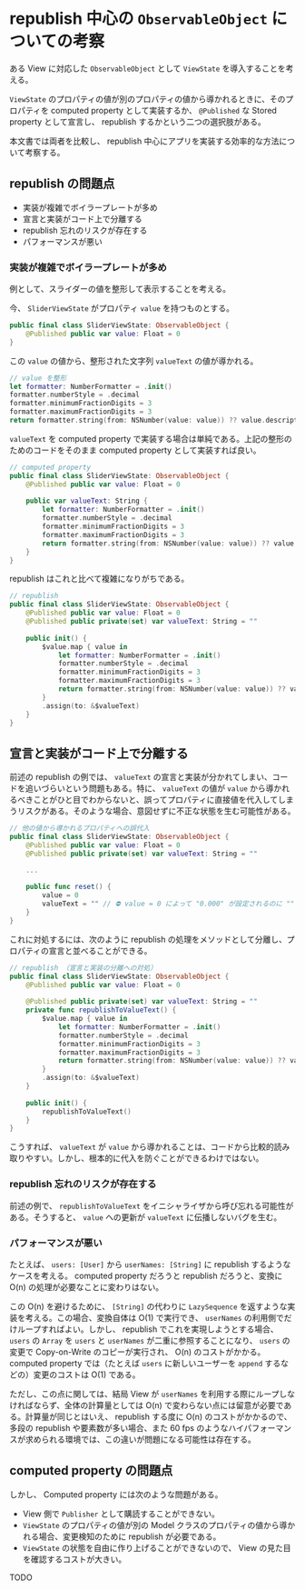 # republish 中心の `ObservableObject` についての考察

ある View に対応した `ObservableObject` として `ViewState` を導入することを考える。

`ViewState` のプロパティの値が別のプロパティの値から導かれるときに、そのプロパティを computed property として実装するか、 `@Published` な Stored property として宣言し、 republish するかという二つの選択肢がある。

本文書では両者を比較し、 republish 中心にアプリを実装する効率的な方法について考察する。

## republish の問題点

- 実装が複雑でボイラープレートが多め
- 宣言と実装がコード上で分離する
- republish 忘れのリスクが存在する
- パフォーマンスが悪い

### 実装が複雑でボイラープレートが多め

例として、スライダーの値を整形して表示することを考える。

今、 `SliderViewState` がプロパティ `value` を持つものとする。

```swift
public final class SliderViewState: ObservableObject {
    @Published public var value: Float = 0
}
```

この `value` の値から、整形された文字列 `valueText` の値が導かれる。

```swift
// value を整形
let formatter: NumberFormatter = .init()
formatter.numberStyle = .decimal
formatter.minimumFractionDigits = 3
formatter.maximumFractionDigits = 3
return formatter.string(from: NSNumber(value: value)) ?? value.description
```

`valueText` を computed property で実装する場合は単純である。上記の整形のためのコードをそのまま computed property として実装すれば良い。

```swift
// computed property
public final class SliderViewState: ObservableObject {
    @Published public var value: Float = 0
    
    public var valueText: String {
        let formatter: NumberFormatter = .init()
        formatter.numberStyle = .decimal
        formatter.minimumFractionDigits = 3
        formatter.maximumFractionDigits = 3
        return formatter.string(from: NSNumber(value: value)) ?? value.description
    }
}
```

republish はこれと比べて複雑になりがちである。

```swift
// republish
public final class SliderViewState: ObservableObject {
    @Published public var value: Float = 0
    @Published public private(set) var valueText: String = ""
    
    public init() {
        $value.map { value in
            let formatter: NumberFormatter = .init()
            formatter.numberStyle = .decimal
            formatter.minimumFractionDigits = 3
            formatter.maximumFractionDigits = 3
            return formatter.string(from: NSNumber(value: value)) ?? value.description
        }
        .assign(to: &$valueText)
    }
}
```

## 宣言と実装がコード上で分離する

前述の republish の例では、 `valueText` の宣言と実装が分かれてしまい、コードを追いづらいという問題もある。特に、 `valueText` の値が `value` から導かれるべきことがひと目でわからないと、誤ってプロパティに直接値を代入してしまうリスクがある。そのような場合、意図せずに不正な状態を生む可能性がある。

```swift
// 他の値から導かれるプロパティへの誤代入
public final class SliderViewState: ObservableObject {
    @Published public var value: Float = 0
    @Published public private(set) var valueText: String = ""

    ...
    
    public func reset() {
        value = 0
        valueText = "" // ⛔ value = 0 によって "0.000" が設定されるのに "" で初期化してしまった
    }
}
```

これに対処するには、次のように republish の処理をメソッドとして分離し、プロパティの宣言と並べることができる。

```swift
// republish （宣言と実装の分離への対処）
public final class SliderViewState: ObservableObject {
    @Published public var value: Float = 0
    
    @Published public private(set) var valueText: String = ""
    private func republishToValueText() {
        $value.map { value in
            let formatter: NumberFormatter = .init()
            formatter.numberStyle = .decimal
            formatter.minimumFractionDigits = 3
            formatter.maximumFractionDigits = 3
            return formatter.string(from: NSNumber(value: value)) ?? value.description
        }
        .assign(to: &$valueText)
    }
    
    public init() {
        republishToValueText()
    }
}
```

こうすれば、 `valueText` が `value` から導かれることは、コードから比較的読み取りやすい。しかし、根本的に代入を防ぐことができるわけではない。

### republish 忘れのリスクが存在する

前述の例で、 `republishToValueText` をイニシャライザから呼び忘れる可能性がある。そうすると、 `value` への更新が `valueText` に伝播しないバグを生む。

### パフォーマンスが悪い

たとえば、 `users: [User]` から `userNames: [String]` に republish するようなケースを考える。 computed property だろうと republish だろうと、変換に　O(n) の処理が必要なことに変わりはない。

この O(n) を避けるために、 `[String]` の代わりに `LazySequence` を返すような実装を考える。この場合、変換自体は O(1) で実行でき、 `userNames` の利用側でだけループすればよい。しかし、 republish でこれを実現しようとする場合、 `users` の `Array` を `users` と `userNames` が二重に参照することになり、 `users` の変更で Copy-on-Write のコピーが実行され、 O(n) のコストがかかる。 computed property では（たとえば `users` に新しいユーザーを `append` するなどの）変更のコストは O(1) である。

ただし、この点に関しては、結局 View が `userNames` を利用する際にループしなければならず、全体の計算量としては O(n) で変わらない点には留意が必要である。計算量が同じとはいえ、 republish する度に O(n) のコストがかかるので、多段の republish や要素数が多い場合、また 60 fps のようなハイパフォーマンスが求められる環境では、この違いが問題になる可能性は存在する。

## computed property の問題点

しかし、 Computed property には次のような問題がある。

- View 側で `Publisher` として購読することができない。
- `ViewState` のプロパティの値が別の Model クラスのプロパティの値から導かれる場合、変更検知のために republish が必要である。
- `ViewState` の状態を自由に作り上げることができないので、 View の見た目を確認するコストが大きい。

TODO
